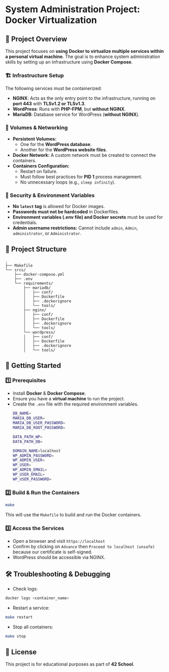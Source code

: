 # System Administration Project: Docker Virtualization

## 📌 Project Overview
This project focuses on **using Docker to virtualize multiple services within a personal virtual machine**. The goal is to enhance system administration skills by setting up an infrastructure using **Docker Compose**.

### 🏗️ Infrastructure Setup
The following services must be containerized:
- **NGINX**: Acts as the only entry point to the infrastructure, running on **port 443** with **TLSv1.2 or TLSv1.3**.
- **WordPress**: Runs with **PHP-FPM**, but **without NGINX**.
- **MariaDB**: Database service for WordPress (**without NGINX**).

### 📂 Volumes & Networking
- **Persistent Volumes:**
  - One for the **WordPress database**.
  - Another for the **WordPress website files**.
- **Docker Network:** A custom network must be created to connect the containers.
- **Containers Configuration:**
  - Restart on failure.
  - Must follow best practices for **PID 1** process management.
  - No unnecessary loops (e.g., `sleep infinity`).

### 🔑 Security & Environment Variables
- **No `latest` tag** is allowed for Docker images.
- **Passwords must not be hardcoded** in Dockerfiles.
- **Environment variables (.env file) and Docker secrets** must be used for credentials.
- **Admin username restrictions:** Cannot include `admin`, `Admin`, `administrator`, or `Administrator`.

## 📁 Project Structure
```
.
├── Makefile
└── srcs/
    ├── docker-compose.yml
    ├── .env
    └── requirements/
        ├── mariadb/
        │   ├── conf/
        │   ├── Dockerfile
        │   ├── .dockerignore
        │   └── tools/
        ├── nginx/
        │   ├── conf/
        │   ├── Dockerfile
        │   ├── .dockerignore
        │   └── tools/
        └── wordpress/
        │   ├── conf/
        │   ├── Dockerfile
        │   ├── .dockerignore
        │   └── tools/
```

## 🚀 Getting Started
### 1️⃣ Prerequisites
- Install **Docker** & **Docker Compose**.
- Ensure you have a **virtual machine** to run the project.
- Create the `.env` file with the required environment variables.
  ```sh
  DB_NAME=
  MARIA_DB_USER=
  MARIA_DB_USER_PASSWORD=
  MARIA_DB_ROOT_PASSWORD=
  
  DATA_PATH_WP=
  DATA_PATH_DB=
  
  DOMAIN_NAME=localhost
  WP_ADMIN_PASSWORD=
  WP_ADMIN_USER=
  WP_USER=
  WP_ADMIN_EMAIL=
  WP_USER_EMAIL=
  WP_USER_PASSWORD=
  ```

### 2️⃣ Build & Run the Containers
```sh
make
```
This will use the `Makefile` to build and run the Docker containers.

### 3️⃣ Access the Services
- Open a browser and visit `https://localhost`
- Confirm by clicking on `Advance` then `Proceed to localhost (unsafe)` because our certificate is self-signed.
- WordPress should be accessible via NGINX.

## 🛠️ Troubleshooting & Debugging
- Check logs:
```sh
docker logs <container_name>
```
- Restart a service:
```sh
make restart 
```
- Stop all containers:
```sh
make stop
```

## 📜 License
This project is for educational purposes as part of **42 School**.
